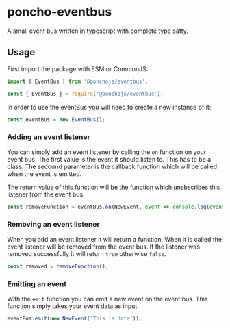 # poncho-eventbus

A small event bus written in typescript with complete type safty.

## Usage

First import the package with ESM or CommonJS:

```js
import { EventBus } from '@ponchojs/eventbus';

const { EventBus } = require('@ponchojs/eventbus');
```

In order to use the eventBus you will need to create a new instance of it:

```js
const eventBus = new EventBus();
```

### Adding an event listener

You can simply add an event listener by calling the `on` function on your event bus.
The first value is the event it should listen to. This has to be a class.
The secound parameter is the callback function which will be called when the event is emitted.

The return value of this function will be the function which unsbscribes this listener from the event bus.

```js
const removeFunction = eventBus.on(NewEvent, event => console.log(event));
```

### Removing an event listener

When you add an event listener it will return a function. When it is called the event listener will be removed from the event bus.
If the listener was removed successfully it will return `true` otherwise `false`.

```js
const removed = removeFunction();
```

### Emitting an event

With the `emit` function you can emit a new event on the event bus. This function simply takes your event data as input.

```js
eventBus.emit(new NewEvent('This is data'));
```